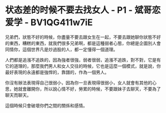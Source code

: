 # 状态差的时候不要去找女人 - P1 - 斌哥恋爱学 - BV1QG411w7iE

兄弟們，狀態不好的時候，你盡量不要去跟女生在一起，不要去跟她聊你狀態不好的東西，糟糕的東西，就我們很多兄弟啊，都是這種弱者心態，你總是企圖別人會同情你，這個世界凡是炒過股的人，都一定懂得一個道理。

人們都是追漲不追跌的，因為強者很強，弱者很弱，追漲不追跌，對不對，它是有它的道理的，那麼我們男人和女人交往的時候，它也是這麼一個模式，就是說，你最好表現的永遠都是強悍的，靠譜的，作為一個男人。

你沒有辦法表現得自己很弱小，因為你一旦表現得很弱小，女人就會有其他的心思，她就會離開你，所以說心情不好，勞累的時候，不要跟妹子去聊天，不要為了聊天而聊天。

這個時候只會破壞你們之間的關係和感情。